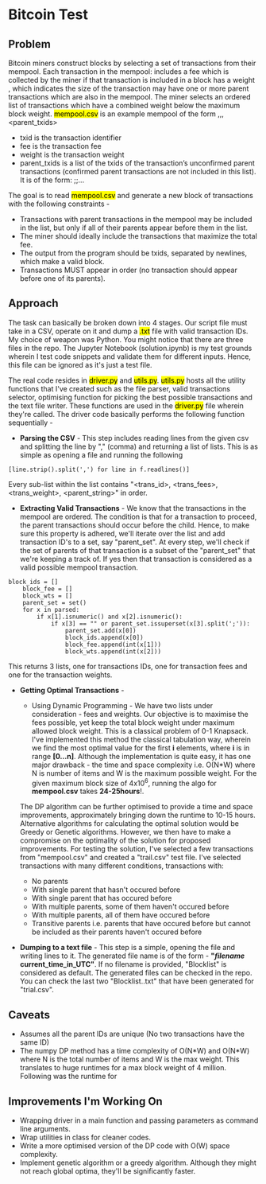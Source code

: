 # Bitcoin Test

## Problem

Bitcoin miners construct blocks by selecting a set of transactions from their mempool. Each transaction in the mempool:
includes a fee which is collected by the miner if that transaction is included in a block has a weight , which indicates the size of the transaction may have one or more parent transactions which are also in the mempool. The miner selects an ordered list of transactions which have a combined weight below the maximum block weight.
<mark>mempool.csv</mark> is an example mempool of the form <txid>,<fee>,<weight>,<parent_txids>

- txid is the transaction identifier
- fee is the transaction fee
- weight is the transaction weight
- parent_txids is a list of the txids of the transaction’s unconfirmed parent transactions (confirmed parent transactions are not included in this list). It is of the form: <txid1>;<txid2>;...

The goal is to read <mark>mempool.csv</mark> and generate a new block of transactions with the following constraints -

- Transactions with parent transactions in the mempool may be included in the list, but only if all of their parents appear before them in the list.
- The miner should ideally include the transactions that maximize the total fee.
- The output from the program should be txids, separated by newlines, which make a valid block.
- Transactions MUST appear in order (no transaction should appear before one of its parents).

## Approach

The task can basically be broken down into 4 stages. Our script file must take in a CSV, operate on it and dump a <mark>.txt</mark> file with valid transaction IDs. My choice of weapon was Python. You might notice that there are three files in the repo. The Jupyter Notebook (solution.ipynb) is my test grounds wherein I test code snippets and validate them for different inputs. Hence, this file can be ignored as it's just a test file.

The real code resides in <mark>driver.py</mark> and <mark>utils.py</mark>. <mark>utils.py</mark> hosts all the utility functions that I've created such as the file parser, valid transactions selector, optimising function for picking the best possible transactions and the text file writer. These functions are used in the <mark>driver.py</mark> file wherein they're called. The driver code basically performs the following function sequentially -

- **Parsing the CSV** - This step includes reading lines from the given csv and splitting the line by "," (comma) and returning a list of lists. This is as simple as opening a file and running the following

```
[line.strip().split(',') for line in f.readlines()]
```

Every sub-list within the list contains "<trans_id>, <trans_fees>, <trans_weight>, <parent_string>" in order.

- **Extracting Valid Transactions** - We know that the transactions in the mempool are ordered. The condition is that for a transaction to proceed, the parent transactions should occur before the child. Hence, to make sure this property is adhered, we'll iterate over the list and add transaction ID's to a set, say "parent_set". At every step, we'll check if the set of parents of that transaction is a subset of the "parent_set" that we're keeping a track of. If yes then that transaction is considered as a valid possible mempool transaction.

```
block_ids = []
    block_fee = []
    block_wts = []
    parent_set = set()
    for x in parsed:
        if x[1].isnumeric() and x[2].isnumeric():
            if x[3] == "" or parent_set.issuperset(x[3].split(';')):
                parent_set.add(x[0])
                block_ids.append(x[0])
                block_fee.append(int(x[1]))
                block_wts.append(int(x[2]))
```

This returns 3 lists, one for transactions IDs, one for transaction fees and one for the transaction weights.

- **Getting Optimal Transactions** -

  - Using Dynamic Programming - We have two lists under consideration - fees and weights. Our objective is to maximise the fees possible, yet keep the total block weight under maximum allowed block weight. This is a classical problem of 0-1 Knapsack. I've implemented this method the classical tabulation way, wherein we find the most optimal value for the first **i** elements, where **i** is in range **[0...n]**. Although the implementation is quite easy, it has one major drawback - the time and space complexity i.e. O(N\*W) where N is number of items and W is the maximum possible weight. For the given maximum block size of 4x10<sup>6</sup>, running the algo for **mempool.csv** takes **24-25hours**!.

  The DP algorithm can be further optimised to provide a time and space improvements, approximately bringing down the runtime to 10-15 hours. Alternative algorithms for calculating the optimal solution would be Greedy or Genetic algorithms. However, we then have to make a compromise on the optimality of the solution for proposed improvements.
  For testing the solution, I've selected a few transactions from "mempool.csv" and created a "trail.csv" test file. I've selected transactions with many different conditions, transactions with:

  - No parents
  - With single parent that hasn't occured before
  - With single parent that has occured before
  - With multiple parents, some of them haven't occured before
  - With multiple parents, all of them have occured before
  - Transitive parents i.e. parents that have occured before but cannot be included as their parents haven't occured before

- **Dumping to a text file** - This step is a simple, opening the file and writing lines to it. The generated file name is of the form - **"_filename_ current_time_in_UTC"**. If no filename is provided, "Blocklist" is considered as default. The generated files can be checked in the repo. You can check the last two "Blocklist..txt" that have been generated for "trial.csv".

## Caveats

- Assumes all the parent IDs are unique (No two transactions have the same ID)
- The numpy DP method has a time complexity of O(N\*W) and O(N\*W) where N is the total number of items and W is the max weight. This translates to huge runtimes for a max block weight of 4 million. Following was the runtime for

## Improvements I'm Working On

- Wrapping driver in a main function and passing parameters as command line arguments.
- Wrap utilities in class for cleaner codes.
- Write a more optimised version of the DP code with O(W) space complexity.
- Implement genetic algorithm or a greedy algorithm. Although they might not reach global optima, they'll be significantly faster.
